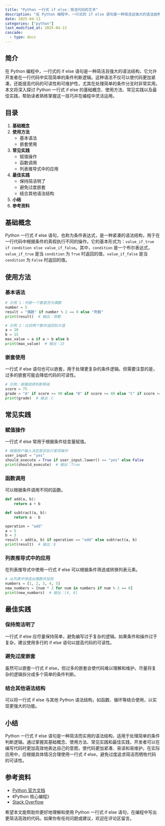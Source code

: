 ```yaml
---
title: "Python 一行式 if else：简洁代码的艺术"
description: "在 Python 编程中，一行式的 if else 语句是一种简洁且强大的语法结构，它允许开发者在一行代码中实现简单的条件判断逻辑。这种语法不仅可以使代码更加紧凑，还能提高代码的可读性和可维护性，尤其在处理简单的条件分支时非常实用。本文将深入探讨 Python 一行式 if else 的基础概念、使用方法、常见实践以及最佳实践，帮助读者熟练掌握这一技巧并在编程中灵活运用。"
date: 2025-04-13
categories: ["python"]
last_modified_at: 2025-04-13
cascade:
  - type: docs
---
```



## 简介
在 Python 编程中，一行式的 if else 语句是一种简洁且强大的语法结构，它允许开发者在一行代码中实现简单的条件判断逻辑。这种语法不仅可以使代码更加紧凑，还能提高代码的可读性和可维护性，尤其在处理简单的条件分支时非常实用。本文将深入探讨 Python 一行式 if else 的基础概念、使用方法、常见实践以及最佳实践，帮助读者熟练掌握这一技巧并在编程中灵活运用。

<!-- more -->
## 目录
1. **基础概念**
2. **使用方法**
    - 基本语法
    - 嵌套使用
3. **常见实践**
    - 赋值操作
    - 函数调用
    - 列表推导式中的应用
4. **最佳实践**
    - 保持简洁明了
    - 避免过度嵌套
    - 结合其他语法结构
5. **小结**
6. **参考资料**

## 基础概念
Python 一行式 if else 语句，也称为条件表达式，是一种紧凑的语法结构，用于在一行代码中根据条件的真假执行不同的操作。它的基本形式为：`value_if_true if condition else value_if_false`。其中，`condition` 是一个布尔表达式，`value_if_true` 是当 `condition` 为 `True` 时返回的值，`value_if_false` 是当 `condition` 为 `False` 时返回的值。

## 使用方法
### 基本语法
```python
# 示例 1：判断一个数是否为偶数
number = 5
result = "偶数" if number % 2 == 0 else "奇数"
print(result)  # 输出：奇数

# 示例 2：比较两个数并返回较大值
a = 10
b = 15
max_value = a if a > b else b
print(max_value)  # 输出：15
```

### 嵌套使用
一行式 if else 语句也可以嵌套，用于处理更复杂的条件逻辑。但需要注意的是，过多的嵌套可能会降低代码的可读性。
```python
# 示例：根据成绩判断等级
score = 75
grade = "A" if score >= 90 else "B" if score >= 80 else "C" if score >= 70 else "D"
print(grade)  # 输出：C
```

## 常见实践
### 赋值操作
一行式 if else 常用于根据条件给变量赋值。
```python
# 根据用户输入决定是否执行某项操作
user_input = "yes"
should_execute = True if user_input.lower() == "yes" else False
print(should_execute)  # 输出：True
```

### 函数调用
可以根据条件调用不同的函数。
```python
def add(a, b):
    return a + b

def subtract(a, b):
    return a - b

operation = "add"
a = 5
b = 3
result = add(a, b) if operation == "add" else subtract(a, b)
print(result)  # 输出：8
```

### 列表推导式中的应用
在列表推导式中使用一行式 if else 可以根据条件筛选或转换列表元素。
```python
# 从列表中筛选出偶数并加倍
numbers = [1, 2, 3, 4, 5]
new_numbers = [num * 2 for num in numbers if num % 2 == 0]
print(new_numbers)  # 输出：[4, 8]
```

## 最佳实践
### 保持简洁明了
一行式 if else 应尽量保持简单，避免编写过于复杂的逻辑。如果条件和操作过于复杂，建议使用多行的 if else 语句以提高代码的可读性。
### 避免过度嵌套
虽然可以嵌套一行式 if else，但过多的嵌套会使代码难以理解和维护。尽量将复杂的逻辑拆分成多个简单的条件判断。
### 结合其他语法结构
可以将一行式 if else 与其他 Python 语法结构，如函数、循环等结合使用，以实现更强大的功能。

## 小结
Python 一行式 if else 语句是一种简洁而实用的语法结构，适用于处理简单的条件判断逻辑。通过掌握其基础概念、使用方法、常见实践和最佳实践，开发者可以在编写代码时更加高效地表达自己的意图，使代码更加紧凑、易读和易维护。在实际应用中，应根据具体情况合理使用一行式 if else，避免过度追求简洁而牺牲代码的可读性。

## 参考资料
- [Python 官方文档](https://docs.python.org/3/)
- 《Python 核心编程》
- [Stack Overflow](https://stackoverflow.com/)

希望本文能帮助你更好地理解和使用 Python 一行式 if else 语句，在编程中写出更简洁高效的代码。如果你有任何问题或建议，欢迎在评论区留言。  